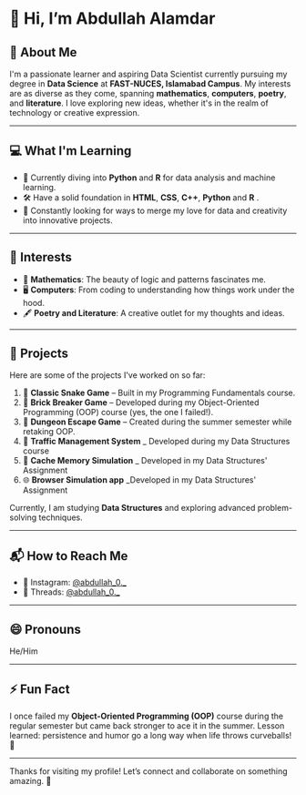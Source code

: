 # 👋 Hi, I’m Abdullah Alamdar

## 🌟 About Me
I'm a passionate learner and aspiring Data Scientist currently pursuing my degree in **Data Science** at **FAST-NUCES, Islamabad Campus**. My interests are as diverse as they come, spanning **mathematics**, **computers**, **poetry**, and **literature**. I love exploring new ideas, whether it's in the realm of technology or creative expression.

---

## 💻 What I'm Learning
- 🌱 Currently diving into **Python** and **R** for data analysis and machine learning.
- 🛠️ Have a solid foundation in **HTML**, **CSS**, **C++**, **Python** and **R** .
- 🚀 Constantly looking for ways to merge my love for data and creativity into innovative projects.

---

## 👀 Interests
- 🔢 **Mathematics**: The beauty of logic and patterns fascinates me.
- 🖥️ **Computers**: From coding to understanding how things work under the hood.
- 🖋️ **Poetry and Literature**: A creative outlet for my thoughts and ideas.

---

## 📂 Projects
Here are some of the projects I've worked on so far:  
1. 🐍 **Classic Snake Game** – Built in my Programming Fundamentals course.  
2. 🧱 **Brick Breaker Game** – Developed during my Object-Oriented Programming (OOP) course (yes, the one I failed!).  
3. 🏰 **Dungeon Escape Game** – Created during the summer semester while retaking OOP.
4. 🚗 **Traffic Management System** _ Developed during my Data Structures course
5. 💾 **Cache Memory Simulation** _ Developed in my Data Structures' Assignment
6. 🌐 **Browser Simulation app** _Developed in my Data Structures' Assignment

Currently, I am studying **Data Structures** and exploring advanced problem-solving techniques.

---

## 📬 How to Reach Me
- 📸 Instagram: [@abdullah_0._](https://instagram.com/abdullah_0._)  
- 💬 Threads: [@abdullah_0._](https://threads.net/@abdullah_0._)

---

## 😄 Pronouns
He/Him

---

## ⚡ Fun Fact
I once failed my **Object-Oriented Programming (OOP)** course during the regular semester but came back stronger to ace it in the summer. Lesson learned: persistence and humor go a long way when life throws curveballs! 🎉

---

Thanks for visiting my profile! Let’s connect and collaborate on something amazing. 🚀

